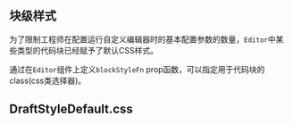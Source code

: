 ## 块级样式

为了限制工程师在配置运行自定义编辑器时的基本配置参数的数量，`Editor`中某些类型的代码块已经赋予了默认CSS样式。

通过在`Editor`组件上定义`blockStyleFn` prop函数，可以指定用于代码块的class\(css类选择器\)。

## DraftStyleDefault.css



